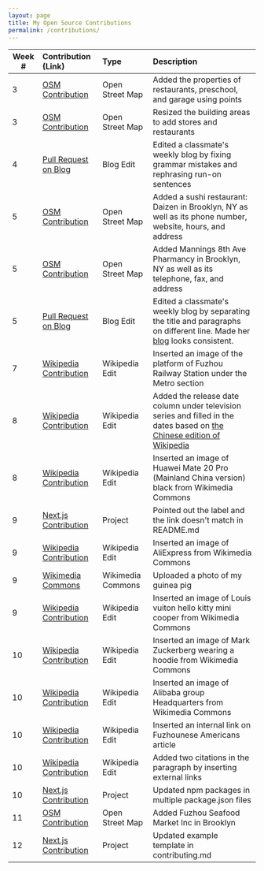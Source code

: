 ```yaml
---
layout: page
title: My Open Source Contributions
permalink: /contributions/
---
```


<!--
The first column, Contribution, must be a hyperlink to the actual contribution,
such as the Wikipedia edit or pull request, etc., with a suitable name.
Type of the contribution should be "Wikipedia edit", "OpenStreet Map feature",
"Project Documentation", "Project Code", "Blog Edit", etc.

The Description should include a brief summary of what you did.

Replace the first row below with your contribution and add new ones below it
following the same syntax.

-->





| Week #       | Contribution (Link)  | Type  | Description                                      |
|---|:---|:---|:---|
|  3   | [OSM Contribution](https://www.openstreetmap.org/changeset/81026785)    | Open Street Map  |    Added the properties of restaurants, preschool, and garage using points |
|  3   | [OSM Contribution](https://www.openstreetmap.org/changeset/81016939)    | Open Street Map  |    Resized the building areas to add stores and restaurants |
|  4   | [Pull Request on Blog](https://github.com/hunter-college-ossd-spr-2020/chislee0708-weekly/pull/2)    | Blog Edit  |    Edited a classmate's weekly blog by fixing grammar mistakes and rephrasing run-on sentences|
|  5   | [OSM Contribution](https://www.openstreetmap.org/changeset/81514271)    | Open Street Map  |    Added a sushi restaurant: Daizen in Brooklyn, NY as well as its phone number, website, hours, and address |
|  5   | [OSM Contribution](https://www.openstreetmap.org/changeset/81514721)    | Open Street Map  |    Added Mannings 8th Ave Pharmancy in Brooklyn, NY as well as its telephone, fax, and address |
|  5   | [Pull Request on Blog](https://github.com/hunter-college-ossd-spr-2020/caitlinselca-weekly/pulls)    | Blog Edit |    Edited a classmate's weekly blog by separating the title and paragraphs on different line. Made her [blog](https://hunter-college-ossd-spr-2020.github.io/caitlinselca-weekly/) looks consistent.|
|  7   | [Wikipedia Contribution](https://en.wikipedia.org/w/index.php?title=Fuzhou&diff=prev&oldid=945237192)    | Wikipedia Edit |   Inserted an image of the platform of Fuzhou Railway Station under the Metro section |
|  8   | [Wikipedia Contribution](https://en.wikipedia.org/w/index.php?title=Xiao_Zhan&oldid=946476858)    | Wikipedia Edit |   Added the release date column under television series and filled in the dates based on [the Chinese edition of Wikipedia](https://zh.wikipedia.org/wiki/%E8%82%96%E6%88%B0) |
|  8   | [Wikipedia Contribution](https://en.wikipedia.org/w/index.php?title=Huawei&oldid=946479052)    | Wikipedia Edit |    Inserted an image of Huawei Mate 20 Pro (Mainland China version) black from Wikimedia Commons |
|  9   | [Next.js Contribution](https://github.com/zeit/next.js/pull/11434)    | Project |    Pointed out the label and the link doesn't match in README.md |
|  9   | [Wikipedia Contribution](https://en.wikipedia.org/w/index.php?title=Taobao&oldid=947857589)    | Wikipedia Edit |    Inserted an image of AliExpress from Wikimedia Commons |
|  9   | [Wikimedia Commons](https://commons.wikimedia.org/w/index.php?title=File:Guinea-Pig.png.jpg&oldid=407710278)    | Wikimedia Commons |    Uploaded a photo of my guinea pig |
|  9   | [Wikipedia Contribution](https://en.wikipedia.org/w/index.php?title=Hello_Kitty&oldid=947863197)    | Wikipedia Edit |   Inserted an image of Louis vuiton hello kitty mini cooper from Wikimedia Commons |
|  10   | [Wikipedia Contribution](https://en.wikipedia.org/w/index.php?title=Hoodie&oldid=949251106)    | Wikipedia Edit |   Inserted an image of Mark Zuckerberg wearing a hoodie from Wikimedia Commons |
|  10   | [Wikipedia Contribution](https://en.wikipedia.org/w/index.php?title=Alibaba_Group&oldid=949251482)    | Wikipedia Edit |   Inserted an image of Alibaba group Headquarters from Wikimedia Commons |
|  10   | [Wikipedia Contribution](https://en.wikipedia.org/w/index.php?title=Fuzhounese_Americans&oldid=949634534)    | Wikipedia Edit |   Inserted an internal link on Fuzhounese Americans article |
|  10   | [Wikipedia Contribution](https://en.wikipedia.org/w/index.php?title=Alibaba_Group&oldid=949251482)    | Wikipedia Edit |   Added two citations in the paragraph by inserting external links |
|  10   | [Next.js Contribution](https://github.com/zeit/next.js/pull/11833)    | Project |    Updated npm packages in multiple package.json files |
|  11   | [OSM Contribution](https://www.openstreetmap.org/changeset/83874707)    | Open Street Map  |    Added Fuzhou Seafood Market Inc in Brooklyn |
|  12   | [Next.js Contribution](https://github.com/zeit/next.js/pull/11968)    | Project  |    Updated example template in contributing.md |

